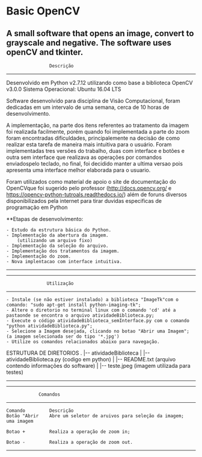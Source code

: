 # Basic OpenCV
A small software that opens an image, convert to grayscale and negative. The software uses openCV and tkinter.
------------------------------------------------------------------------
			        Descrição
------------------------------------------------------------------------
Desenvolvido em Python v2.7.12 utilizando como base a biblioteca OpenCV v3.0.0 
Sistema Operacional: Ubuntu 16.04 LTS 

Software desenvolvido para disciplina de Visão Computacional, foram dedicadas em um intervalo de uma semana, cerca de 10 horas de desenvolvimento.

A implementação, na parte dos itens referentes ao tratamento da imagem foi realizada facilmente, porém quando foi implementada a parte do zoom foram encontradas dificuldades, principalemente na decisão de como realizar esta tarefa de maneira mais intuitiva para o usuário. Foram implementadas tres versões do trabalho, duas com interface e botões e 
outra sem interface que realizava as operações por comandos enviadospelo teclado, no final, foi decidido manter a ultima versao pois apresenta uma interface melhor elaborada para o usuario.

Foram utilizados como material de apoio o site de documentação do OpenCVque foi sugerido pelo professor (http://docs.opencv.org/ e https://opencv-python-tutroals.readthedocs.io/) além de foruns diversos disponibilizados pela internet para tirar duvidas especificas de programação em Python

**Etapas de desenvolvimento:

	- Estudo da estrutura básica do Python.
	- Implementação da abertura da imagem.
		(utilizando um arquivo fixo)
	- Implementação da seleção do arquivo.
	- Implementação dos tratamentos da imagem.
	- Implementação do zoom.
	- Nova implentacao com interface intuitiva.
	
------------------------------------------------------------------------
------------------------------------------------------------------------
			       Utilização
------------------------------------------------------------------------
	- Instale (se não estiver instalado) a biblioteca "ImageTk"com o comando: "sudo apt-get install python-imaging-tk";
	- Altere o diretorio no terminal linux com o comando 'cd' até a pastaonde se encontra o arquivo atividadeBiblioteca.py;
 	- Execute o código atividadeBiblioteca_semInterface.py com o comando "python atividadeBiblioteca.py";
	- Selecione a Imagem desejada, clicando no botao "Abrir uma Imagem"; (a imagem selecionada ser do tipo '*.jpg')
	- Utilize os comandos relacionados abaixo para navegação.
		
ESTRUTURA DE DIRETORIOS
.
|-- atividadeBiblioteca
|	|-- atividadeBiblioteca.py (codigo em python)
|	|-- README.txt (arquivo contendo informações do software)
|	|-- teste.jpeg (imagem utilizada para testes)

-------------------------------------------------------------------------
------------------------------------------------------------------------
				Comandos
------------------------------------------------------------------------
	Comando			Descrição
	Botão "Abrir	Abre um seletor de aruivos para seleção da imagem;
	uma imagem 
	
	Botao +			Realiza a operação de zoom in;
	
	Botao - 		Realiza a operação de zoom out.
-------------------------------------------------------------------------
